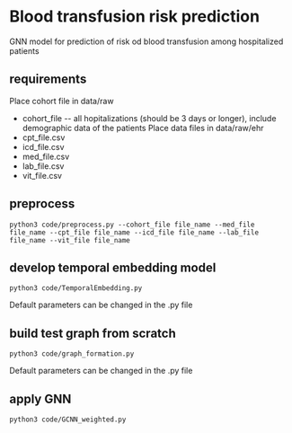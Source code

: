 # Blood transfusion risk prediction
 GNN model for prediction of risk od blood transfusion among hospitalized patients

## requirements

Place cohort file in data/raw
*   cohort_file -- all hopitalizations (should be 3 days or longer), include demographic data of the patients
Place data files in data/raw/ehr
*   cpt_file.csv
*   icd_file.csv
*   med_file.csv
*   lab_file.csv
*   vit_file.csv


## preprocess
```
python3 code/preprocess.py --cohort_file file_name --med_file file_name --cpt_file file_name --icd_file file_name --lab_file file_name --vit_file file_name
```
## develop temporal embedding model

```
python3 code/TemporalEmbedding.py 
```
Default parameters can be changed in the .py file

## build test graph from scratch

```
python3 code/graph_formation.py 
```
Default parameters can be changed in the .py file

## apply GNN
```
python3 code/GCNN_weighted.py 
```

